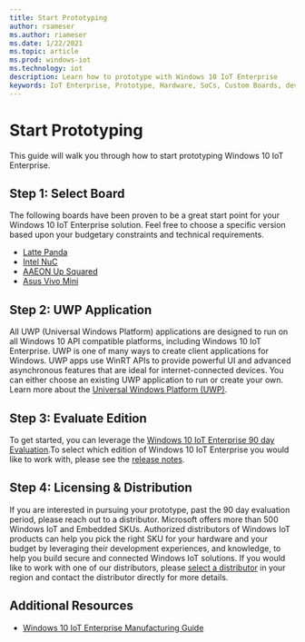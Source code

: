 ```yaml
---
title: Start Prototyping
author: rsameser
ms.author: riameser
ms.date: 1/22/2021
ms.topic: article
ms.prod: windows-iot
ms.technology: iot
description: Learn how to prototype with Windows 10 IoT Enterprise
keywords: IoT Enterprise, Prototype, Hardware, SoCs, Custom Boards, development devices, boards, SOC, SOM, system on chips, Windows IoT
---
```

# Start Prototyping
This guide will walk you through how to start prototyping Windows 10 IoT Enterprise.

## Step 1: Select Board
The following boards have been proven to be a great start point for your Windows 10 IoT Enterprise solution. Feel free to choose a specific version based upon your budgetary constraints and technical requirements.

* [Latte Panda](https://www.lattepanda.com/)
* [Intel NuC](https://www.intel.com/content/www/us/en/products/boards-kits/nuc.html)
* [AAEON Up Squared](https://www.aaeon.com/en/p/iot-gateway-maker-boards-up-squared)
* [Asus Vivo Mini](https://www.asus.com/us/Mini-PCs/VivoMini-Products/)

## Step 2: UWP Application
All UWP (Universal Windows Platform) applications are designed to run on all Windows 10 API compatible platforms, including Windows 10 IoT Enterprise. UWP is one of many ways to create client applications for Windows. UWP apps use WinRT APIs to provide powerful UI and advanced asynchronous features that are ideal for internet-connected devices.
You can either choose an existing UWP application to run or create your own. Learn more about the [Universal Windows Platform (UWP)](https://docs.microsoft.com/windows/uwp/get-started/universal-application-platform-guide).

## Step 3: Evaluate Edition
To get started, you can leverage the [Windows 10 IoT Enterprise 90 day Evaluation](https://www.microsoft.com/evalcenter/evaluate-windows-10-enterprise).To select which edition of Windows 10 IoT Enterprise you would like to work with, please see the [release notes](../Release_Notes.md).

## Step 4: Licensing & Distribution
If you are interested in pursuing your prototype, past the 90 day evaluation period, please reach out to a distributor. Microsoft offers more than 500 Windows IoT and Embedded SKUs. Authorized distributors of Windows IoT products can help you pick the right SKU for your hardware and your budget by leveraging their development experiences, and knowledge, to help you build secure and connected Windows IoT solutions. If you would like to work with one of our distributors, please [select a distributor](https://aka.ms/IoTDistributorList) in your region and contact the distributor directly for more details.

## Additional Resources
* [Windows 10 IoT Enterprise Manufacturing Guide](https://docs.microsoft.com/windows-hardware/manufacture/desktop/iot-ent-overview)
